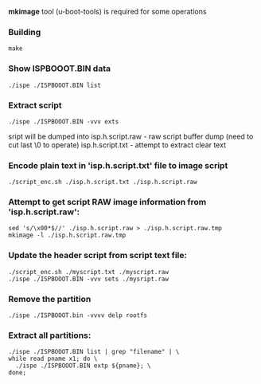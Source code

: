 
**mkimage** tool (u-boot-tools) is required for some operations

### Building
```
make
```

### Show ISPBOOOT.BIN data
```
./ispe ./ISPBOOOT.BIN list
```

### Extract script
```
./ispe ./ISPBOOOT.BIN -vvv exts
```
sript will be dumped into 
isp.h.script.raw - raw script buffer dump (need to cut last \0 to operate)
isp.h.script.txt - attempt to extract clear text

### Encode plain text in 'isp.h.script.txt' file to image script
```
./script_enc.sh ./isp.h.script.txt ./isp.h.script.raw
```

### Attempt to get script RAW image information from 'isp.h.script.raw':
```
sed 's/\x00*$//' ./isp.h.script.raw > ./isp.h.script.raw.tmp
mkimage -l ./isp.h.script.raw.tmp
```

### Update the header script from script text file:
```
./script_enc.sh ./myscript.txt ./myscript.raw
./ispe ./ISPBOOOT.BIN -vvv sets ./mysript.raw
```

### Remove the partition
```
./ispe ./ISPBOOOT.bin -vvvv delp rootfs
```

### Extract all partitions:
```
./ispe ./ISPBOOOT.BIN list | grep "filename" | \
while read pname x1; do \
  ./ispe ./ISPBOOOT.BIN extp ${pname}; \
done;
```
